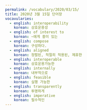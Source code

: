 ```yaml
---
permalink: /vocabulary/2020/03/15/
title: 2020년 3월 15일 단어장
vocavularies:
  - english: interoperability
    korean: 상호운용성
  - english: of interest to
    korean: ~에게 흥미 있는
  - english: compose
    korean: 구성하다.
  - english: aligned
    korean: 정렬된, 적절히 적용된, 제휴한
  - english: interoperable
    korean: 상호운용가능한
  - english: internally
    korean: 내부적으로
  - english: feasible
    korean: 실행 가능한
  - english: transparently
    korean: 투명하게
  - english: imperative
    korean: 필수적인
---
```

